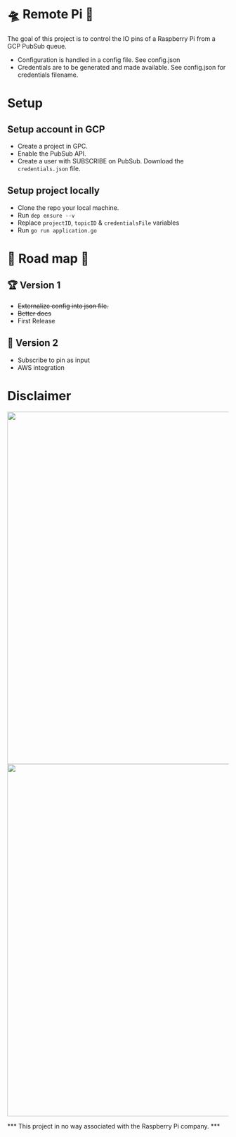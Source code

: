 🛸 Remote Pi 🥧
===========

The goal of this project is to control the IO pins of a Raspberry Pi from a GCP PubSub queue.
- Configuration is handled in a config file. See config.json
- Credentials are to be generated and made available. See config.json for credentials filename.

<div name="background">



# Setup

## Setup account in GCP

- Create a project in GPC.
- Enable the PubSub API.
- Create a user with SUBSCRIBE on PubSub. Download the `credentials.json` file.

## Setup project locally

- Clone the repo your local machine.
- Run `dep ensure --v`
- Replace `projectID`, `topicID` & `credentialsFile` variables
- Run `go run application.go`


# 🌈 Road map 🦄

## 🏆 Version 1
- ~~Externalize config into json file.~~
- ~~Better docs~~
- First Release

## 🚀 Version 2
- Subscribe to pin as input
- AWS integration


# Disclaimer

<img width="800" src="https://libcloud.apache.org/images/posts/gce/image03.png" /><br />
<img width="800" src="https://www.raspberrypi.org/app/uploads/2017/05/Raspberry-Pi-2-Ports-1-1856x1080.jpg" />


</div>

<style>
#background {
    layer: background;
    shape: square;
    size: 5000;
    color: transparent;
    image-url: url(https://www.raspberrypi.org/app/uploads/2017/05/Raspberry-Pi-2-Ports-1-1856x1080.jpg);
    image-size: contain;
    image-resolution: original;
    label-visibility: none;
}
</style>

*** This project in no way associated with the Raspberry Pi company. ***